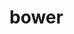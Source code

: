 # bower

<link rel="stylesheet" href="bower_components/bootstrap-css/css/bootstrap.min.css">

<script> type="text/javascript" scr="bower_components/jquery/dist/jqery.js"></script>
<script> type="text/javascript" scr="bower_components/underscore/underscore.js"></script>
<script> type="text/javascript" scr="bower_components/backbone/backbone.js"></script>


<link rel="stylesheet" href="bower_components/font-awesome/scss/font-awesome.scss">
